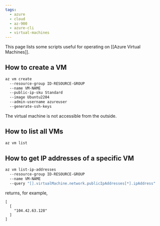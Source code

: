 ```yaml
---
tags:
  - azure
  - cloud
  - az-900
  - azure-cli
  - virtual-machines
---
```


This page lists some scripts useful for operating on [[Azure Virtual Machines]].

## How to create a VM

```bash
az vm create
  --resource-group ID-RESOURCE-GROUP
  --name VM-NAME
  --public-ip-sku Standard
  --image Ubuntu2204
  --admin-username azureuser
  --generate-ssh-keys
```

The virtual machine is not accessible from the outside.

## How to list all VMs

```bash
az vm list
```

## How to get IP addresses of a specific VM

```bash
az vm list-ip-addresses
  --resource-group ID-RESOURCE-GROUP
  --name VM-NAME
  --query "[].virtualMachine.network.publicIpAddresses[*].ipAddress"
```

returns, for example,

```cli
[
  [
    "104.42.63.128"
  ]
]

```
